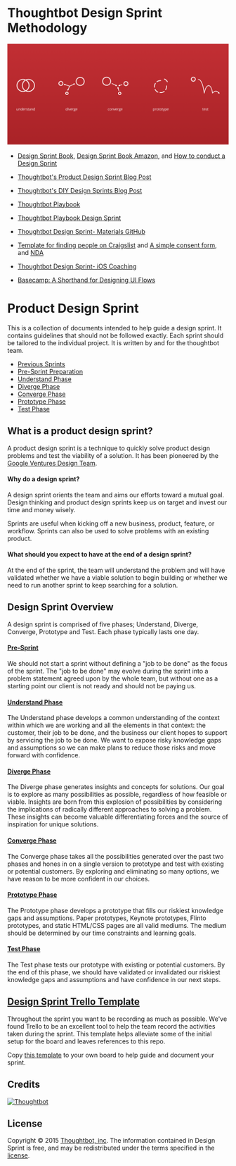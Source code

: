 # Thoughtbot Design Sprint Methodology

![](phases.png)

* [Design Sprint Book](http://www.designsprintbook.com), [Design Sprint Book Amazon](http://www.amazon.com/gp/product/1491923172/ref=olp_product_details?ie=UTF8&me=), and [How to conduct a Design Sprint](http://radar.oreilly.com/2015/05/how-to-conduct-a-design-sprint.html)

* [Thoughtbot's Product Design Sprint Blog Post](http://robots.thoughtbot.com/the-product-design-sprint)
* [Thoughtbot's DIY Design Sprints Blog Post](https://robots.thoughtbot.com/diy-design-sprints)
* [Thoughtbot Playbook](http://playbook.thoughtbot.com/#product-design-sprint)
* [Thoughtbot Playbook Design Sprint](http://playbook.thoughtbot.com/#product-design-sprint)
* [Thoughtbot Design Sprint- Materials GitHub](https://github.com/thoughtbot/design-sprint)
* [Template for finding people on Craigslist](https://gist.github.com/croaky/1a1ff3902b4321984b0b) and [A simple consent form](https://gist.github.com/croaky/bf97025689b019293f78), and [NDA](https://thoughtbot.com/documents/thoughtbot-mutual-nda.pdf)
* [Thoughtbot Design Sprint- iOS Coaching](https://robots.thoughtbot.com/ios-coaching-product-design-sprint)

* [Basecamp: A Shorthand for Designing UI Flows](https://signalvnoise.com/posts/1926-a-shorthand-for-designing-ui-flows)

# Product Design Sprint

This is a collection of documents intended to help guide a design sprint.
It contains guidelines that should not be followed exactly.
Each sprint should be tailored to the individual project.
It is written by and for the thoughtbot team.

* [Previous Sprints](thoughtbot/previous-sprints.md)
* [Pre-Sprint Preparation](0-pre-sprint.md)
* [Understand Phase](1-understand.md)
* [Diverge Phase](2-diverge.md)
* [Converge Phase](3-converge.md)
* [Prototype Phase](4-prototype.md)
* [Test Phase](5-test.md)

## What is a product design sprint?

A product design sprint is a technique to quickly solve product design problems and test the viability of a solution. It has been pioneered by the [Google Ventures Design Team](http://www.gv.com/sprint).

#### Why do a design sprint?

A design sprint orients the team and aims our efforts toward a mutual goal. Design thinking and product design sprints keep us on target and invest our time and money wisely.

Sprints are useful when kicking off a new business, product, feature, or workflow. Sprints can also be used to solve problems with an existing product.

#### What should you expect to have at the end of a design sprint?

At the end of the sprint, the team will understand the problem and will have validated whether we have a viable solution to begin building or whether we need to run another sprint to keep searching for a solution.

## Design Sprint Overview

A design sprint is comprised of five phases; Understand, Diverge, Converge, Prototype and Test. Each phase typically lasts one day.

#### [Pre-Sprint](0-pre-sprint.md)

We should not start a sprint without defining a "job to be done" as the focus of the sprint. The "job to be done" may evolve during the sprint into a problem statement agreed upon by the whole team, but without one as a starting point our client is not ready and should not be paying us.

#### [Understand Phase](1-understand.md)

The Understand phase develops a common understanding of the context within which we are working and all the elements in that context: the customer, their job to be done, and the business our client hopes to support by servicing the job to be done. We want to expose risky knowledge gaps and assumptions so we can make plans to reduce those risks and move forward with confidence.

#### [Diverge Phase](2-diverge.md)

The Diverge phase generates insights and concepts for solutions. Our goal is to explore as many possibilities as possible,
regardless of how feasible or viable. Insights are born from this explosion of possibilities by considering the implications of radically different approaches to solving a problem. These insights can become valuable differentiating forces and the source of inspiration for unique solutions.

#### [Converge Phase](3-converge.md)

The Converge phase takes all the possibilities generated over the past two phases and hones in on a single version to prototype and test with existing or potential customers. By exploring and eliminating so many options, we have reason to be more confident in our choices.

#### [Prototype Phase](4-prototype.md)

The Prototype phase develops a prototype that fills our riskiest knowledge gaps and assumptions. Paper prototypes, Keynote prototypes, Flinto prototypes, and static HTML/CSS pages are all valid mediums. The medium should be determined by our time constraints and learning goals.

#### [Test Phase](5-test.md)

The Test phase tests our prototype with existing or potential customers. By the end of this phase, we should have validated or invalidated our riskiest knowledge gaps and assumptions and have confidence in our next steps.

## [Design Sprint Trello Template](https://trello.com/b/lMmuSlkP/public-design-sprint-template)

Throughout the sprint you want to be recording as much as possible.  We've found Trello to be an excellent tool to help the team record the activities taken during the sprint. This template helps alleviate some of the initial setup for the board and leaves references to this repo.

Copy [this template](https://trello.com/b/lMmuSlkP/public-design-sprint-template) to your own board to help guide and document your sprint.

## Credits

[![Thoughtbot](http://images.thoughtbot.com/bourbon/thoughtbot-logo.svg)](http://thoughtbot.com)

## License

Copyright © 2015 [Thoughtbot, inc](http://thoughtbot.com). The information contained in Design Sprint is free, and may be redistributed under the terms specified in the [license](LICENSE.md).

